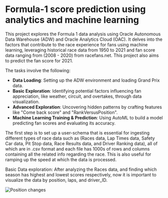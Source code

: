 # Formula-1 score prediction using analytics and machine learning

This project explores the Formula 1 data analysis using Oracle Autonomous Data Warehouse (ADW) and Oracle Analytics Cloud (OAC). It delves into the factors that contribute to the race experience for fans using machine learning, leveraging historical race data from 1950 to 2021 and fan score data ranging from (2008 - 2020) from racefans.net. This project also aims to predict the fan score for 2021.

The tasks involve the following:
- **Data Loading**: Setting up the ADW environment and loading Grand Prix data.
- **Basic Exploration**: Identifying potential factors influencing fan appreciation, like weather, circuit, and overtakes, through data visualization.
- **Advanced Exploration**: Uncovering hidden patterns by crafting features like "Come back score" and "RankVersusPosition".
- **Machine Learning Training & Prediction**: Using AutoML to build a model predicting fan scores and evaluating its accuracy.


The first step is to set up a user-schema that is essential for ingesting different types of race data such as (Races data, Lap Times data, Safety Car data, Pit Stop data, Race Results data, and Driver Ranking data), all of which are in .csv format and each file has 1000s of rows and columns containing all the related info regarding the race. This is also useful for ramping up the speed at which the data is processed.

Basic Data exploration:
After analyzing the Races data, and finding which season has highest and lowest scores respectively, now it is important to visualize the data by position, laps, and driver_ID.

![Position changes](https://github.com/pnsudhanva/Formula-1-score-prediction-using-analytics-and-machine-learning/assets/14261453/912994fc-be0f-4ab0-83fc-10d2b18a2e8a)
